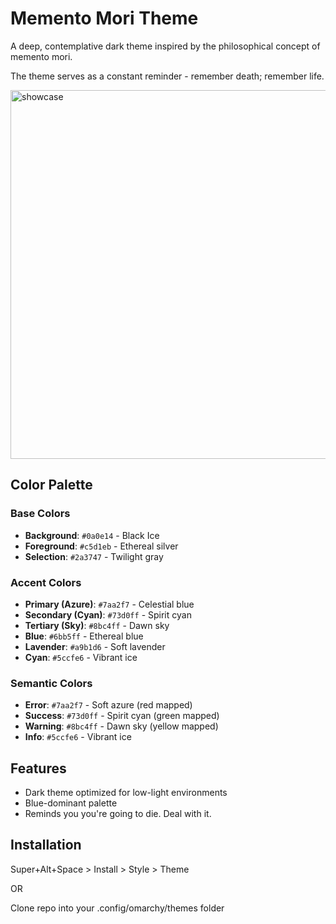 # Memento Mori Theme

A deep, contemplative dark theme inspired by the philosophical concept of memento mori.

The theme serves as a constant reminder - remember death; remember life.

<img width="981" height="590" alt="showcase" src="https://github.com/user-attachments/assets/521e1d19-9b6f-417b-9b89-cb2acfaf01ce" />


## Color Palette

### Base Colors

- **Background**: `#0a0e14` - Black Ice
- **Foreground**: `#c5d1eb` - Ethereal silver
- **Selection**: `#2a3747` - Twilight gray

### Accent Colors

- **Primary (Azure)**: `#7aa2f7` - Celestial blue
- **Secondary (Cyan)**: `#73d0ff` - Spirit cyan
- **Tertiary (Sky)**: `#8bc4ff` - Dawn sky
- **Blue**: `#6bb5ff` - Ethereal blue
- **Lavender**: `#a9b1d6` - Soft lavender
- **Cyan**: `#5ccfe6` - Vibrant ice

### Semantic Colors

- **Error**: `#7aa2f7` - Soft azure (red mapped)
- **Success**: `#73d0ff` - Spirit cyan (green mapped)
- **Warning**: `#8bc4ff` - Dawn sky (yellow mapped)
- **Info**: `#5ccfe6` - Vibrant ice

## Features

- Dark theme optimized for low-light environments
- Blue-dominant palette 
- Reminds you you're going to die. Deal with it.

## Installation

Super+Alt+Space > Install > Style > Theme

OR

Clone repo into your .config/omarchy/themes folder
